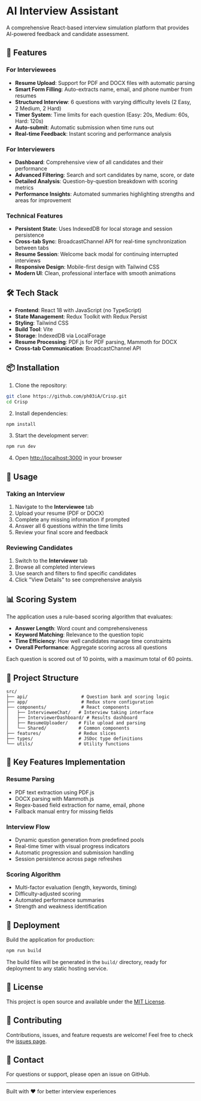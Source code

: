 # AI Interview Assistant

A comprehensive React-based interview simulation platform that provides AI-powered feedback and candidate assessment.

## 🚀 Features

### For Interviewees
- **Resume Upload**: Support for PDF and DOCX files with automatic parsing
- **Smart Form Filling**: Auto-extracts name, email, and phone number from resumes
- **Structured Interview**: 6 questions with varying difficulty levels (2 Easy, 2 Medium, 2 Hard)
- **Timer System**: Time limits for each question (Easy: 20s, Medium: 60s, Hard: 120s)
- **Auto-submit**: Automatic submission when time runs out
- **Real-time Feedback**: Instant scoring and performance analysis

### For Interviewers
- **Dashboard**: Comprehensive view of all candidates and their performance
- **Advanced Filtering**: Search and sort candidates by name, score, or date
- **Detailed Analysis**: Question-by-question breakdown with scoring metrics
- **Performance Insights**: Automated summaries highlighting strengths and areas for improvement

### Technical Features
- **Persistent State**: Uses IndexedDB for local storage and session persistence
- **Cross-tab Sync**: BroadcastChannel API for real-time synchronization between tabs
- **Resume Session**: Welcome back modal for continuing interrupted interviews
- **Responsive Design**: Mobile-first design with Tailwind CSS
- **Modern UI**: Clean, professional interface with smooth animations

## 🛠️ Tech Stack

- **Frontend**: React 18 with JavaScript (no TypeScript)
- **State Management**: Redux Toolkit with Redux Persist
- **Styling**: Tailwind CSS
- **Build Tool**: Vite
- **Storage**: IndexedDB via LocalForage
- **Resume Processing**: PDF.js for PDF parsing, Mammoth for DOCX
- **Cross-tab Communication**: BroadcastChannel API

## 📦 Installation

1. Clone the repository:
```bash
git clone https://github.com/ph03iA/Crisp.git
cd Crisp
```

2. Install dependencies:
```bash
npm install
```

3. Start the development server:
```bash
npm run dev
```

4. Open [http://localhost:3000](http://localhost:3000) in your browser

## 🎯 Usage

### Taking an Interview
1. Navigate to the **Interviewee** tab
2. Upload your resume (PDF or DOCX)
3. Complete any missing information if prompted
4. Answer all 6 questions within the time limits
5. Review your final score and feedback

### Reviewing Candidates
1. Switch to the **Interviewer** tab
2. Browse all completed interviews
3. Use search and filters to find specific candidates
4. Click "View Details" to see comprehensive analysis

## 📊 Scoring System

The application uses a rule-based scoring algorithm that evaluates:

- **Answer Length**: Word count and comprehensiveness
- **Keyword Matching**: Relevance to the question topic
- **Time Efficiency**: How well candidates manage time constraints
- **Overall Performance**: Aggregate scoring across all questions

Each question is scored out of 10 points, with a maximum total of 60 points.

## 🔧 Project Structure

```
src/
├── api/                    # Question bank and scoring logic
├── app/                    # Redux store configuration
├── components/             # React components
│   ├── IntervieweeChat/   # Interview taking interface
│   ├── InterviewerDashboard/ # Results dashboard
│   ├── ResumeUploader/    # File upload and parsing
│   └── Shared/            # Common components
├── features/              # Redux slices
├── types/                 # JSDoc type definitions
└── utils/                 # Utility functions
```

## 🌟 Key Features Implementation

### Resume Parsing
- PDF text extraction using PDF.js
- DOCX parsing with Mammoth.js
- Regex-based field extraction for name, email, phone
- Fallback manual entry for missing fields

### Interview Flow
- Dynamic question generation from predefined pools
- Real-time timer with visual progress indicators
- Automatic progression and submission handling
- Session persistence across page refreshes

### Scoring Algorithm
- Multi-factor evaluation (length, keywords, timing)
- Difficulty-adjusted scoring
- Automated performance summaries
- Strength and weakness identification

## 🚀 Deployment

Build the application for production:

```bash
npm run build
```

The build files will be generated in the `build/` directory, ready for deployment to any static hosting service.

## 📝 License

This project is open source and available under the [MIT License](LICENSE).

## 🤝 Contributing

Contributions, issues, and feature requests are welcome! Feel free to check the [issues page](https://github.com/ph03iA/Crisp/issues).

## 📧 Contact

For questions or support, please open an issue on GitHub.

---

Built with ❤️ for better interview experiences
